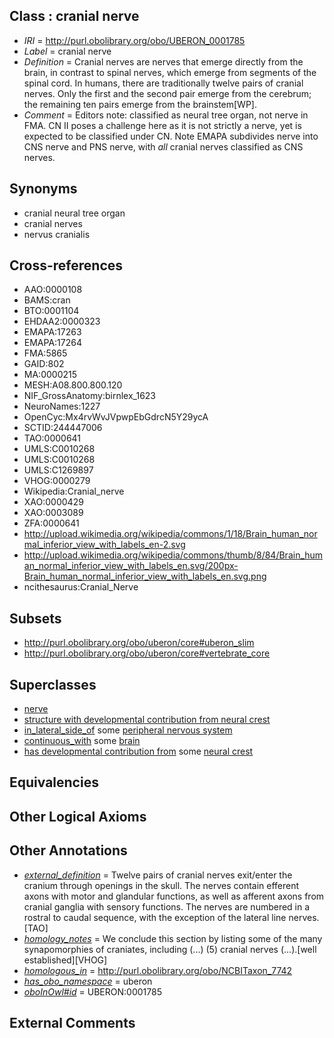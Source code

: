 
## Class : cranial nerve

 * *IRI* = http://purl.obolibrary.org/obo/UBERON_0001785
 * *Label* = cranial nerve
 * *Definition* = Cranial nerves are nerves that emerge directly from the brain, in contrast to spinal nerves, which emerge from segments of the spinal cord. In humans, there are traditionally twelve pairs of cranial nerves. Only the first and the second pair emerge from the cerebrum; the remaining ten pairs emerge from the brainstem[WP].
 * *Comment* = Editors note: classified as neural tree organ, not nerve in FMA. CN II poses a challenge here as it is not strictly a nerve, yet is expected to be classified under CN. Note EMAPA subdivides nerve into CNS nerve and PNS nerve, with *all* cranial nerves classified as CNS nerves.

## Synonyms

 * cranial neural tree organ
 * cranial nerves
 * nervus cranialis

## Cross-references

 * AAO:0000108
 * BAMS:cran
 * BTO:0001104
 * EHDAA2:0000323
 * EMAPA:17263
 * EMAPA:17264
 * FMA:5865
 * GAID:802
 * MA:0000215
 * MESH:A08.800.800.120
 * NIF_GrossAnatomy:birnlex_1623
 * NeuroNames:1227
 * OpenCyc:Mx4rvWvJVpwpEbGdrcN5Y29ycA
 * SCTID:244447006
 * TAO:0000641
 * UMLS:C0010268
 * UMLS:C0010268
 * UMLS:C1269897
 * VHOG:0000279
 * Wikipedia:Cranial_nerve
 * XAO:0000429
 * XAO:0003089
 * ZFA:0000641
 * http://upload.wikimedia.org/wikipedia/commons/1/18/Brain_human_normal_inferior_view_with_labels_en-2.svg
 * http://upload.wikimedia.org/wikipedia/commons/thumb/8/84/Brain_human_normal_inferior_view_with_labels_en.svg/200px-Brain_human_normal_inferior_view_with_labels_en.svg.png
 * ncithesaurus:Cranial_Nerve

## Subsets

 * http://purl.obolibrary.org/obo/uberon/core#uberon_slim
 * http://purl.obolibrary.org/obo/uberon/core#vertebrate_core

## Superclasses

 * [nerve](../../UBERON/21/UBERON_0001021.md)
 * [structure with developmental contribution from neural crest](../../UBERON/14/UBERON_0010314.md)
 * [in_lateral_side_of](../../BSPO/26/BSPO_0000126.md) some [peripheral nervous system](../../UBERON/10/UBERON_0000010.md)
 * [continuous_with](../../FMA/72/FMA_85972.md) some [brain](../../UBERON/55/UBERON_0000955.md)
 * [has developmental contribution from](../../RO/54/RO_0002254.md) some [neural crest](../../UBERON/42/UBERON_0002342.md)

## Equivalencies


## Other Logical Axioms


## Other Annotations

 * *[external_definition](../../UBPROP/01/UBPROP_0000001.md)* = Twelve pairs of cranial nerves exit/enter the cranium through openings in the skull. The nerves contain efferent axons with motor and glandular functions, as well as afferent axons from cranial ganglia with sensory functions. The nerves are numbered in a rostral to caudal sequence, with the exception of the lateral line nerves.[TAO]
 * *[homology_notes](../../UBPROP/03/UBPROP_0000003.md)* = We conclude this section by listing some of the many synapomorphies of craniates, including (...) (5) cranial nerves (...).[well established][VHOG]
 * *[homologous_in](../../core#homologous/in/core#homologous_in.md)* = http://purl.obolibrary.org/obo/NCBITaxon_7742
 * *[has_obo_namespace](../../ce/oboInOwl#hasOBONamespace.md)* = uberon
 * *[oboInOwl#id](../../id/oboInOwl#id.md)* = UBERON:0001785

## External Comments

